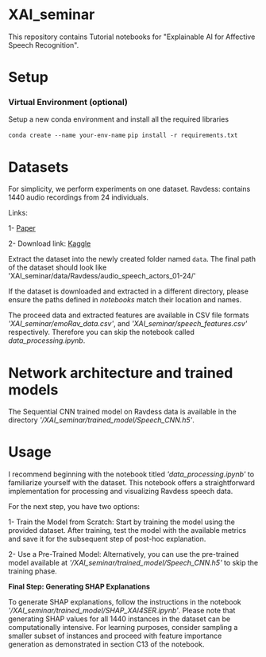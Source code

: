# XAI_seminar
This repository contains Tutorial notebooks for "Explainable AI for Affective Speech Recognition".

# Setup
### Virtual Environment (optional)
Setup a new conda environment and install all the required libraries

`conda create --name your-env-name`
`pip install -r requirements.txt`

# Datasets
For simplicity, we perform experiments on one dataset. 
Ravdess: contains 1440 audio recordings from 24 individuals.
 
Links: 

1- [Paper](https://journals.plos.org/plosone/article?id=10.1371/journal.pone.0196391)

2- Download link: [Kaggle](https://www.kaggle.com/datasets/uwrfkaggler/ravdess-emotional-speech-audio)

Extract the dataset into the newly created folder named `data`.
The final path of the dataset should look like 'XAI_seminar/data/Ravdess/audio_speech_actors_01-24/'

If the dataset is downloaded and extracted in a different directory, please ensure the paths defined in _notebooks_ match their location and names.

The proceed data and extracted features are available in CSV file formats _'XAI_seminar/emoRav_data.csv'_, and _'XAI_seminar/speech_features.csv'_ respectively. Therefore you can skip the notebook called _data_processing.ipynb_.

# Network architecture and trained models
The Sequential CNN trained model on Ravdess data is available in the directory _'/XAI_seminar/trained_model/Speech_CNN.h5'_.

# Usage
I recommend beginning with the notebook titled _'data_processing.ipynb'_ to familiarize yourself with the dataset. This notebook offers a straightforward implementation for processing and visualizing Ravdess speech data.

For the next step, you have two options:

1- Train the Model from Scratch: Start by training the model using the provided dataset. After training, test the model with the available metrics and save it for the subsequent step of post-hoc explanation.

2- Use a Pre-Trained Model: Alternatively, you can use the pre-trained model available at _'/XAI_seminar/trained_model/Speech_CNN.h5'_ to skip the training phase.

**Final Step: Generating SHAP Explanations**

To generate SHAP explanations, follow the instructions in the notebook _'/XAI_seminar/trained_model/SHAP_XAI4SER.ipynb'_. Please note that generating SHAP values for all 1440 instances in the dataset can be computationally intensive. For learning purposes, consider sampling a smaller subset of instances and proceed with feature importance generation as demonstrated in section C13 of the notebook.









